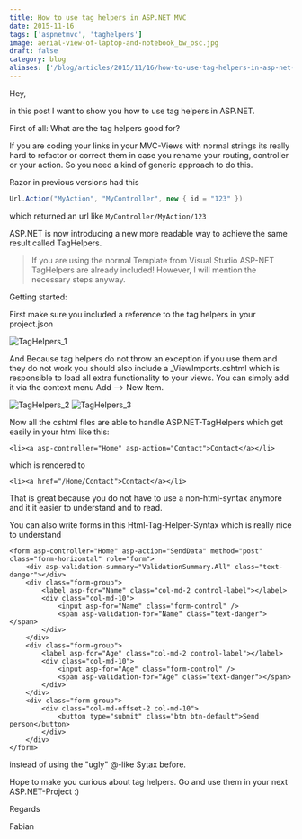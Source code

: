 ```yaml
---
title: How to use tag helpers in ASP.NET MVC
date: 2015-11-16
tags: ['aspnetmvc', 'taghelpers']
image: aerial-view-of-laptop-and-notebook_bw_osc.jpg
draft: false
category: blog
aliases: ['/blog/articles/2015/11/16/how-to-use-tag-helpers-in-asp-net-mvc/']
---
```


Hey,

in this post I want to show you how to use tag helpers in ASP.NET.

First of all: What are the tag helpers good for?

If you are coding your links in your MVC-Views with normal strings its really hard to refactor or correct them in case you rename your routing, controller or your action. So you need a kind of generic approach to do this.

Razor in previous versions had this

```csharp
Url.Action("MyAction", "MyController", new { id = "123" })
```

which returned an url like `MyController/MyAction/123`

ASP.NET is now introducing a new more readable way to achieve the same result called TagHelpers.

> If you are using the normal Template from Visual Studio ASP-NET TagHelpers are already included! However, I will mention the necessary steps anyway.

Getting started:

First make sure you included a reference to the tag helpers in your project.json

![TagHelpers_1](/img/articles/wp-content/uploads/2015/11/TagHelpers_1.png)

And Because tag helpers do not throw an exception if you use them and they do not work you should also include a \_ViewImports.cshtml which is responsible to load all extra functionality to your views. You can simply add it via the context menu Add --> New Item.

![TagHelpers_2](/img/articles/wp-content/uploads/2015/11/TagHelpers_2.png)
![TagHelpers_3](/img/articles/wp-content/uploads/2015/11/TagHelpers_3.png)

Now all the cshtml files are able to handle ASP.NET-TagHelpers which get easily in your html like this:

`<li><a asp-controller="Home" asp-action="Contact">Contact</a></li>`

which is rendered to

`<li><a href="/Home/Contact">Contact</a></li>`

That is great because you do not have to use a non-html-syntax anymore and it it easier to understand and to read.

You can also write forms in this Html-Tag-Helper-Syntax which is really nice to understand

```
<form asp-controller="Home" asp-action="SendData" method="post" class="form-horizontal" role="form">
    <div asp-validation-summary="ValidationSummary.All" class="text-danger"></div>
    <div class="form-group">
        <label asp-for="Name" class="col-md-2 control-label"></label>
        <div class="col-md-10">
            <input asp-for="Name" class="form-control" />
            <span asp-validation-for="Name" class="text-danger"></span>
        </div>
    </div>
    <div class="form-group">
        <label asp-for="Age" class="col-md-2 control-label"></label>
        <div class="col-md-10">
            <input asp-for="Age" class="form-control" />
            <span asp-validation-for="Age" class="text-danger"></span>
        </div>
    </div>
    <div class="form-group">
        <div class="col-md-offset-2 col-md-10">
            <button type="submit" class="btn btn-default">Send person</button>
        </div>
    </div>
</form>
```

instead of using the "ugly" @-like Sytax before.

Hope to make you curious about tag helpers. Go and use them in your next ASP.NET-Project :)

Regards

Fabian
